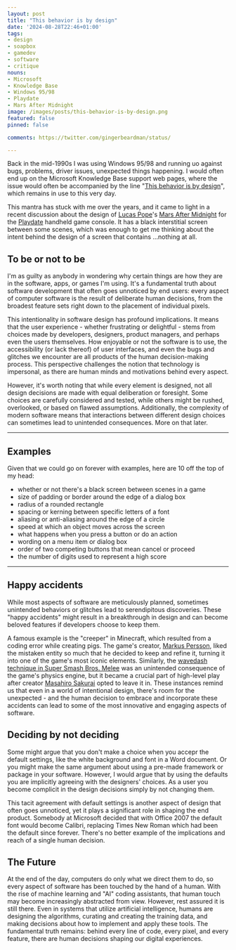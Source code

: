 ```yaml
---
layout: post
title: "This behavior is by design"
date: '2024-08-28T22:46+01:00'
tags:
- design
- soapbox
- gamedev
- software
- critique
nouns:
- Microsoft
- Knowledge Base
- Windows 95/98
- Playdate
- Mars After Midnight
image: /images/posts/this-behavior-is-by-design.png
featured: false
pinned: false

comments: https://twitter.com/gingerbeardman/status/

---
```


Back in the mid-1990s I was using Windows 95/98 and running uo against bugs, problems, driver issues, unexpected things happening. I would often end up on the Microsoft Knowledge Base support web pages, where the issue would often be accompanied by the line "[This behavior is by design](https://support.microsoft.com/en-gb/topic/you-can-change-the-desktop-wallpaper-setting-after-administrator-selects-prevent-changing-wallpaper-option-in-group-policy-e3af8a03-69f5-e320-42dc-15702ba5375c)", which remains in use to this very day.

This mantra has stuck with me over the years, and it came to light in a recent discussion about the design of [Lucas Pope](https://en.wikipedia.org/wiki/Lucas_Pope)'s [Mars After Midnight](https://play.date/games/mars-after-midnight/) for the [Playdate](https://play.date) handheld game console. It has a black interstitial screen between some scenes, which was enough to get me thinking about the intent behind the design of a screen that contains ...nothing at all.

## To be or not to be

I'm as guilty as anybody in wondering why certain things are how they are in the software, apps, or games I'm using. It's a fundamental truth about software development that often goes unnoticed by end users: every aspect of computer software is the result of deliberate human decisions, from the broadest feature sets right down to the placement of individual pixels.

This intentionality in software design has profound implications. It means that the user experience - whether frustrating or delightful - stems from choices made by developers, designers, product managers, and perhaps even the users themselves. How enjoyable or not the software is to use, the accessibility (or lack thereof) of user interfaces, and even the bugs and glitches we encounter are all products of the human decision-making process. This perspective challenges the notion that technology is impersonal, as there are human minds and motivations behind every aspect.

However, it's worth noting that while every element is designed, not all design decisions are made with equal deliberation or foresight. Some choices are carefully considered and tested, while others might be rushed, overlooked, or based on flawed assumptions. Additionally, the complexity of modern software means that interactions between different design choices can sometimes lead to unintended consequences. More on that later.

----

## Examples

Given that we could go on forever with examples, here are 10 off the top of my head:
- whether or not there's a black screen between scenes in a game
- size of padding or border around the edge of a dialog box
- radius of a rounded rectangle
- spacing or kerning between specific letters of a font
- aliasing or anti-aliasing around the edge of a circle
- speed at which an object moves across the screen
- what happens when you press a button or do an action
- wording on a menu item or dialog box
- order of two competing buttons that mean cancel or proceed
- the number of digits used to represent a high score

----

## Happy accidents

While most aspects of software are meticulously planned, sometimes unintended behaviors or glitches lead to serendipitous discoveries. These "happy accidents" might result in a breakthrough in design and can become beloved features if developers choose to keep them.

A famous example is the "creeper" in Minecraft, which resulted from a coding error while creating pigs. The game's creator, [Markus Persson](https://en.wikipedia.org/wiki/Markus_Persson), liked the mistaken entity so much that he decided to keep and refine it, turning it into one of the game's most iconic elements. Similarly, the [wavedash technique in Super Smash Bros. Melee](https://www.ssbwiki.com/Wavedash) was an unintended consequence of the game's physics engine, but it became a crucial part of high-level play after creator [Masahiro Sakurai](https://www.ssbwiki.com/Masahiro_Sakurai) opted to leave it in. These instances remind us that even in a world of intentional design, there's room for the unexpected - and the human decision to embrace and incorporate these accidents can lead to some of the most innovative and engaging aspects of software.

## Deciding by not deciding

Some might argue that you don't make a choice when you accepr the default settings, like the white background and font in a Word document. Or you might make the same argument about using a pre-made framework or package in your software. However, I would argue that by using the defaults you are implicitly agreeing with the designers' choices. As a user you become complicit in the design decisions simply by not changing them. 

This tacit agreement with default settings is another aspect of design that often goes unnoticed, yet it plays a significant role in shaping the end product. Somebody at Microsoft decided that with Office 2007 the default font would become Calibri, replacing Times New Roman which had been the default since forever. There's no better example of the implications and reach of a single human decision.

## The Future

At the end of the day, computers do only what we direct them to do, so every aspect of software has been touched by the hand of a human. With the rise of machine learning and "AI" coding assistants, that human touch may become increasingly abstracted from view. However, rest assured it is still there. Even in systems that utilize artificial intelligence, humans are designing the algorithms, curating and creating the training data, and making decisions about how to implement and apply these tools. The fundamental truth remains: behind every line of code, every pixel, and every feature, there are human decisions shaping our digital experiences.